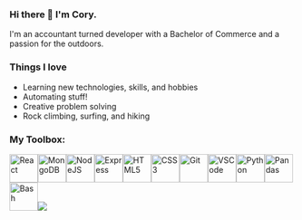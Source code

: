 ### Hi there 👋 I'm Cory.
I'm an accountant turned developer with a Bachelor of Commerce and a passion for the outdoors.

### Things I love
- Learning new technologies, skills, and hobbies
- Automating stuff!
- Creative problem solving
- Rock climbing, surfing, and hiking

### My Toolbox:

<img src="https://cdn.jsdelivr.net/gh/devicons/devicon/icons/react/react-original.svg" alt="React" width="50" height="50"/><img src="https://cdn.jsdelivr.net/gh/devicons/devicon/icons/mongodb/mongodb-plain-wordmark.svg" alt="MongoDB" width="50" height="50"/><img src="https://cdn.jsdelivr.net/gh/devicons/devicon/icons/nodejs/nodejs-original.svg" alt="NodeJS" width="50" height="50"/><img src="https://cdn.jsdelivr.net/gh/devicons/devicon/icons/express/express-original-wordmark.svg" alt="Express" width="50" height="50"/><img src="https://cdn.jsdelivr.net/gh/devicons/devicon/icons/html5/html5-original.svg" alt="HTML5" width="50" height="50"/><img src="https://cdn.jsdelivr.net/gh/devicons/devicon/icons/css3/css3-original.svg" alt="CSS3" width="50" height="50"/><img src="https://cdn.jsdelivr.net/gh/devicons/devicon/icons/git/git-original.svg" alt="Git" width="50" height="50"/><img src="https://cdn.jsdelivr.net/gh/devicons/devicon/icons/vscode/vscode-original.svg" alt="VSCode" width="50" height="50"/><img src="https://cdn.jsdelivr.net/gh/devicons/devicon/icons/python/python-original.svg" alt="Python" width="50" height="50"/><img src="https://cdn.jsdelivr.net/gh/devicons/devicon/icons/pandas/pandas-original.svg" alt="Pandas" width="50" height="50" /><img src="https://cdn.jsdelivr.net/gh/devicons/devicon/icons/bash/bash-original.svg" alt="Bash" width="50" height="50" /><img src="https://cdn.jsdelivr.net/gh/devicons/devicon/icons/tailwindcss/tailwindcss-plain.svg" />
          
